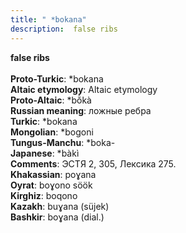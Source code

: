 ```yaml
---
title: " *bokana"
description:  false ribs
---
```

<strong> false ribs</strong><br><br>
<strong>Proto-Turkic</strong>:  *bokana<br>
<strong>Altaic etymology</strong>:  Altaic etymology<br>
<strong> Proto-Altaic</strong>:  *bŏ̀kà<br>
<strong>Russian meaning</strong>:  ложные ребра<br>
<strong>Turkic</strong>:  *bokana<br>
<strong>Mongolian</strong>:  *bogoni<br>
<strong>Tungus-Manchu</strong>:  *boka-<br>
<strong>Japanese</strong>:  *bàkì<br>
<strong>Comments</strong>:  ЭСТЯ 2, 305, Лексика 275.<br>
<strong>Khakassian</strong>:  poɣana<br>
<strong>Oyrat</strong>:  boɣono söök<br>
<strong>Kirghiz</strong>:  boqono<br>
<strong>Kazakh</strong>:  buɣana (süjek)<br>
<strong>Bashkir</strong>:  boɣana (dial.)<br>


